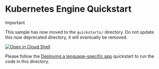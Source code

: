 # Kubernetes Engine Quickstart

> [!IMPORTANT]  
> This sample has now moved to the `quickstarts/` directory.
> Do not update this now deprecated directory, it will eventually be removed.

[![Open in Cloud Shell](https://gstatic.com/cloudssh/images/open-btn.svg)](https://ssh.cloud.google.com/cloudshell/editor?cloudshell_git_repo=https://github.com/GoogleCloudPlatform/kubernetes-engine-samples&cloudshell_tutorial=README.md&cloudshell_workspace=quickstart/)

Please follow the [Deploying a language-specific app][quickstart] quickstart to
run the code in this directory.

[quickstart]: https://cloud.google.com/kubernetes-engine/docs/quickstarts/deploying-a-language-specific-app

